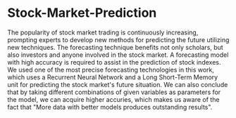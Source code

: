 # Stock-Market-Prediction
The popularity of stock market trading is continuously increasing, prompting experts to develop new methods for predicting the future utilizing new techniques. The forecasting technique benefits not only scholars, but also investors and anyone involved in the stock market. A forecasting model with high accuracy is required to assist in the prediction of stock indexes. We used one of the most precise forecasting technologies in this work, which uses a Recurrent Neural Network and a Long Short-Term Memory unit for predicting the stock market's future situation. We can also conclude that by taking different combinations of given variables as parameters for the model, we can acquire higher accuries, which makes us aware of the fact
that "More data with better models produces outstanding results".
